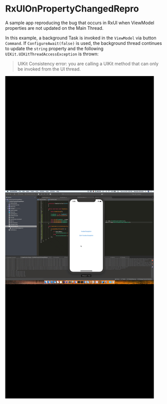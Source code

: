 # RxUIOnPropertyChangedRepro

A sample app reproducing the bug that occurs in RxUI when ViewModel properties are not updated on the Main Thread.

In this example, a background Task is invoked in the `ViewModel` via button `Command`. If `ConfigureAwait(false)` is used, the background thread continues to update the `string` property and the following `UIKit.UIKitThreadAccessException` is thrown:
>UIKit Consistency error: you are calling a UIKit method that can only be invoked from the UI thread.

![](https://github.com/brminnick/Videos/blob/master/RxUIOnPropertyChangedRepro/RxUIOnPropertyChangedRepro.gif)
